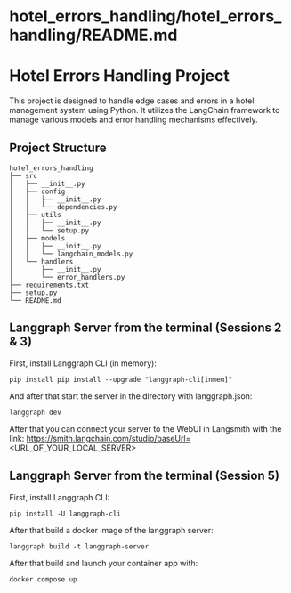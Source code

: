 # hotel_errors_handling/hotel_errors_handling/README.md

# Hotel Errors Handling Project

This project is designed to handle edge cases and errors in a hotel management system using Python. It utilizes the LangChain framework to manage various models and error handling mechanisms effectively.

## Project Structure

```
hotel_errors_handling
├── src
│   ├── __init__.py
│   ├── config
│   │   ├── __init__.py
│   │   └── dependencies.py
│   ├── utils
│   │   ├── __init__.py
│   │   └── setup.py
│   ├── models
│   │   ├── __init__.py
│   │   └── langchain_models.py
│   └── handlers
│       ├── __init__.py
│       └── error_handlers.py
├── requirements.txt
├── setup.py
└── README.md
```

## Langgraph Server from the terminal (Sessions 2 & 3)

First, install Langgraph CLI (in memory):

```
pip install pip install --upgrade "langgraph-cli[inmem]"
```

And after that start the server in the directory with langgraph.json:

```
langgraph dev
```

After that you can connect your server to the WebUI in Langsmith with the link: https://smith.langchain.com/studio/baseUrl=<URL_OF_YOUR_LOCAL_SERVER>

## Langgraph Server from the terminal (Session 5)

First, install Langgraph CLI:

```
pip install -U langgraph-cli
```

After that build a docker image of the langgraph server:

```
langgraph build -t langgraph-server
```

After that build and launch your container app with:

```
docker compose up
```